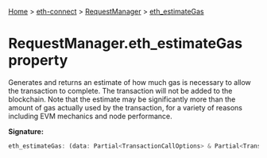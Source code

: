 [Home](./index) &gt; [eth-connect](./eth-connect.md) &gt; [RequestManager](./eth-connect.requestmanager.md) &gt; [eth\_estimateGas](./eth-connect.requestmanager.eth_estimategas.md)

# RequestManager.eth\_estimateGas property

Generates and returns an estimate of how much gas is necessary to allow the transaction to complete. The transaction will not be added to the blockchain. Note that the estimate may be significantly more than the amount of gas actually used by the transaction, for a variety of reasons including EVM mechanics and node performance.

**Signature:**
```javascript
eth_estimateGas: (data: Partial<TransactionCallOptions> & Partial<TransactionOptions>) => Promise<Quantity>
```

